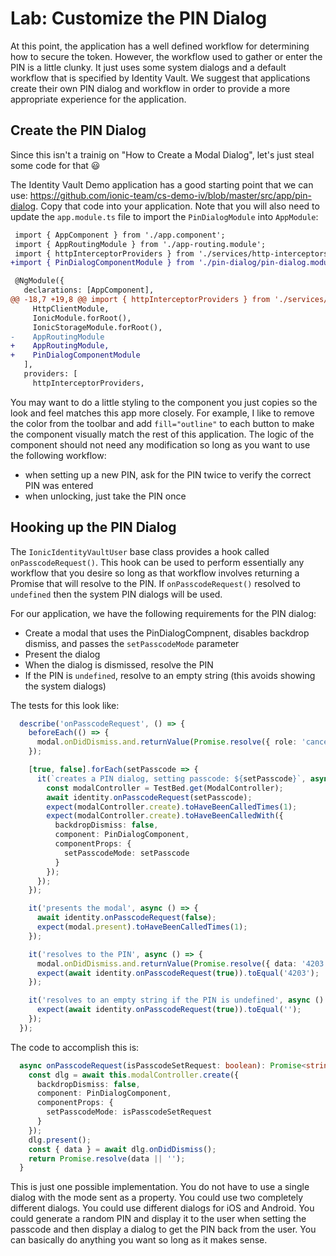 # Lab: Customize the PIN Dialog

At this point, the application has a well defined workflow for determining how to secure the token. However, the workflow used to gather or enter the PIN is a little clunky. It just uses some system dialogs and a default workflow that is specified by Identity Vault. We suggest that applications create their own PIN dialog and workflow in order to provide a more appropriate experience for the application.

## Create the PIN Dialog

Since this isn't a trainig on "How to Create a Modal Dialog", let's just steal some code for that 😃

The Identity Vault Demo application has a good starting point that we can use: https://github.com/ionic-team/cs-demo-iv/blob/master/src/app/pin-dialog. Copy that code into your application. Note that you will also need to update the `app.module.ts` file to import the `PinDialogModule` into `AppModule`:

```diff
 import { AppComponent } from './app.component';
 import { AppRoutingModule } from './app-routing.module';
 import { httpInterceptorProviders } from './services/http-interceptors';
+import { PinDialogComponentModule } from './pin-dialog/pin-dialog.module';

 @NgModule({
   declarations: [AppComponent],
@@ -18,7 +19,8 @@ import { httpInterceptorProviders } from './services/http-interceptors';
     HttpClientModule,
     IonicModule.forRoot(),
     IonicStorageModule.forRoot(),
-    AppRoutingModule
+    AppRoutingModule,
+    PinDialogComponentModule
   ],
   providers: [
     httpInterceptorProviders,
```

You may want to do a little styling to the component you just copies so the look and feel matches this app more closely. For example, I like to remove the color from the toolbar and add `fill="outline"` to each button to make the component visually match the rest of this application. The logic of the component should not need any modification so long as you want to use the following workflow:

- when setting up a new PIN, ask for the PIN twice to verify the correct PIN was entered
- when unlocking, just take the PIN once

## Hooking up the PIN Dialog

The `IonicIdentityVaultUser` base class provides a hook called `onPasscodeRequest()`. This hook can be used to perform essentially any workflow that you desire so long as that workflow involves returning a Promise that will resolve to the PIN. If `onPasscodeRequest()` resolved to `undefined` then the system PIN dialogs will be used.

For our application, we have the following requirements for the PIN dialog:

- Create a modal that uses the PinDialogCompnent, disables backdrop dismiss, and passes the `setPasscodeMode` parameter
- Present the dialog
- When the dialog is dismissed, resolve the PIN
- If the PIN is `undefined`, resolve to an empty string (this avoids showing the system dialogs)

The tests for this look like:

```TypeScript
  describe('onPasscodeRequest', () => {
    beforeEach(() => {
      modal.onDidDismiss.and.returnValue(Promise.resolve({ role: 'cancel' }));
    });

    [true, false].forEach(setPasscode => {
      it(`creates a PIN dialog, setting passcode: ${setPasscode}`, async () => {
        const modalController = TestBed.get(ModalController);
        await identity.onPasscodeRequest(setPasscode);
        expect(modalController.create).toHaveBeenCalledTimes(1);
        expect(modalController.create).toHaveBeenCalledWith({
          backdropDismiss: false,
          component: PinDialogComponent,
          componentProps: {
            setPasscodeMode: setPasscode
          }
        });
      });
    });

    it('presents the modal', async () => {
      await identity.onPasscodeRequest(false);
      expect(modal.present).toHaveBeenCalledTimes(1);
    });

    it('resolves to the PIN', async () => {
      modal.onDidDismiss.and.returnValue(Promise.resolve({ data: '4203', role: 'OK' }));
      expect(await identity.onPasscodeRequest(true)).toEqual('4203');
    });

    it('resolves to an empty string if the PIN is undefined', async () => {
      expect(await identity.onPasscodeRequest(true)).toEqual('');
    });
  });
```

The code to accomplish this is:

```TypeScript
  async onPasscodeRequest(isPasscodeSetRequest: boolean): Promise<string> {
    const dlg = await this.modalController.create({
      backdropDismiss: false,
      component: PinDialogComponent,
      componentProps: {
        setPasscodeMode: isPasscodeSetRequest
      }
    });
    dlg.present();
    const { data } = await dlg.onDidDismiss();
    return Promise.resolve(data || '');
  }
```

This is just one possible implementation. You do not have to use a single dialog with the mode sent as a property. You could use two completely different dialogs. You could use different dialogs for iOS and Android. You could generate a random PIN and display it to the user when setting the passcode and then display a dialog to get the PIN back from the user. You can basically do anything you want so long as it makes sense.
